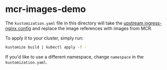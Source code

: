 # mcr-images-demo

The `kustomization.yaml` file in this directory will take the [upstream ingress-nginx config](https://raw.githubusercontent.com/kubernetes/ingress-nginx/controller-v1.2.0/deploy/static/provider/cloud/deploy.yaml) and replace the image references with images from MCR.  

To apply it to your cluster, simply run:

```bash
kustomize build | kubectl apply -f -
```

If you'd like to use a different namespace, change `namespace` in the `kustomization.yaml`.

